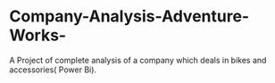 # Company-Analysis-Adventure-Works-
A Project of complete analysis of a company which deals in bikes and accessories( Power Bi).
